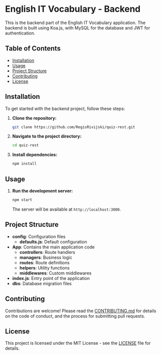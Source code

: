 
# English IT Vocabulary - Backend

This is the backend part of the English IT Vocabulary application. The backend is built using Koa.js, with MySQL for the database and JWT for authentication.

## Table of Contents

- [Installation](#installation)
- [Usage](#usage)
- [Project Structure](#project-structure)
- [Contributing](#contributing)
- [License](#license)

## Installation

To get started with the backend project, follow these steps:

1. **Clone the repository:**

    ```sh
    git clone https://github.com/RegisRivijski/quiz-rest.git
    ```

2. **Navigate to the project directory:**

    ```sh
    cd quiz-rest
    ```

3. **Install dependencies:**

    ```sh
    npm install
    ```

## Usage

1. **Run the development server:**

    ```sh
    npm start
    ```

   The server will be available at `http://localhost:3000`.

## Project Structure

- **config**: Configuration files
    - **defaults.js**: Default configuration
- **App**: Contains the main application code
    - **controllers**: Route handlers
    - **managers**: Business logic
    - **routes**: Route definitions
    - **helpers**: Utility functions
    - **middlewares**: Custom middlewares
- **index.js**: Entry point of the application
- **dbs**: Database migration files

## Contributing

Contributions are welcome! Please read the [CONTRIBUTING.md](CONTRIBUTING.md) for details on the code of conduct, and the process for submitting pull requests.

## License

This project is licensed under the MIT License - see the [LICENSE](LICENSE) file for details.
